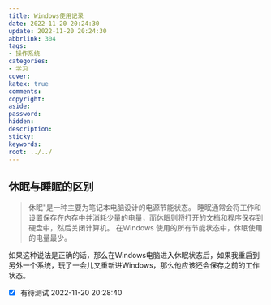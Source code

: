 ```yaml
---
title: Windows使用记录
date: 2022-11-20 20:24:30
update: 2022-11-20 20:24:30
abbrlink: 304
tags:
- 操作系统
categories:
- 学习
cover:
katex: true
comments:
copyright:
aside: 
password:
hidden:
description: 
sticky: 
keywords:
root: ../../
---
```


## 休眠与睡眠的区别
> 休眠"是一种主要为笔记本电脑设计的电源节能状态。 睡眠通常会将工作和设置保存在内存中并消耗少量的电量，而休眠则将打开的文档和程序保存到硬盘中，然后关闭计算机。 在Windows 使用的所有节能状态中，休眠使用的电量最少。

如果这种说法是正确的话，那么在Windows电脑进入休眠状态后，如果我重启到另外一个系统，玩了一会儿又重新进Windows，那么他应该还会保存之前的工作状态。
- [x] 有待测试 2022-11-20 20:28:40
